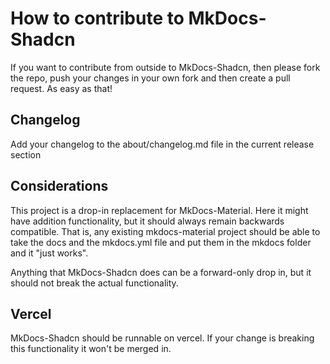 # How to contribute to MkDocs-Shadcn

If you want to contribute from outside to MkDocs-Shadcn, then please fork the repo, push your changes in your own fork and then create a pull request. As easy as that!

## Changelog

Add your changelog to the about/changelog.md file in the current release section

## Considerations

This project is a drop-in replacement for MkDocs-Material. Here it might have addition functionality, but it should always remain backwards compatible. That is, any existing mkdocs-material project should be able to take the docs and the mkdocs.yml file and put them in the mkdocs folder and it "just works". 

Anything that MkDocs-Shadcn does can be a forward-only drop in, but it should not break the actual functionality. 

## Vercel

MkDocs-Shadcn should be runnable on vercel. If your change is breaking this functionality it won't be merged in.
